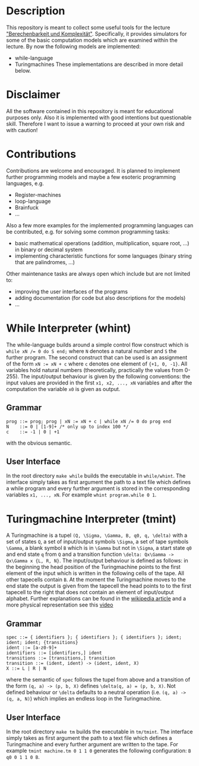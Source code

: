 # Description
This repository is meant to collect some useful tools for the lecture
["Berechenbarkeit und Komplexität"](https://algo.rwth-aachen.de/Lehre/WS1718/BuK.php).
Specifically, it provides simulators for some of the basic computation models
which are examined within the lecture. By now the following models are
implemented:
* while-language
* Turingmachines
These implementations are described in more detail below.

# Disclaimer
All the software contained in this repository is meant for educational purposes
only. Also it is implemented with good intentions but questionable skill. Therefore
I want to issue a warning to proceed at your own risk and with caution!

# Contributions
Contributions are welcome and encouraged. It is planned to implement further
programming models and maybe a few esoteric programming languages, e.g.
* Register-machines
* loop-language
* Brainfuck
* ...

Also a few more examples for the implemented programming languages can be
contributed, e.g. for solving some common programming tasks:
* basic mathematical operations (addition, multiplication, square root, ...) in
binary or decimal system
* implementing characteristic functions for some languages (binary string that
are palindromes, ...)

Other maintenance tasks are always open which include but are not limited to:
* improving the user interfaces of the programs
* adding documentation (for code but also descriptions for the models)
* ...

# While Interpreter (whint)
The while-language builds around a simple control flow construct which is
`while xN /= 0 do S end;` where `N` denotes a natural number and `S` the further
program. The second construct that can be used is an assignment of the form
`xN := xN + c` where `c` denotes one element of `{+1, 0, -1}`. All variables
hold natural numbers (theoretically, practically the values from 0-255). The
input/output behaviour is given by the following conventions: the input values
are provided in the first `x1, x2, ..., xN` variables and after the computation
the variable `x0` is given as output.

## Grammar
```
prog ::= prog; prog | xN := xN + c | while xN /= 0 do prog end
N    ::= 0 | [1-9]+ /* only up to index 100 */
c    ::= -1 | 0 | +1
```
with the obvious semantic.

## User Interface
In the root directory `make while` builds the executable in `while/whint`.
The interface simply takes as first argument the path to a text file which
defines a while program and every further argument is stored in the
corresponding variables `x1, ..., xN`. For example `whint program.while 0 1`.

# Turingmachine Interpreter (tmint)
A Turingmachine is a tupel `(Q, \Sigma, \Gamma, B, q0, q, \delta)` with a set
of states `Q`, a set of input/output symbols `\Sigma`, a set of tape symbols
`\Gamma`, a blank symbol `B` which is in `\Gamma` but not in `\Sigma`, a start
state `q0` and end state `q` from `Q` and a transition function
`\delta: Qx\Gamma -> Qx\Gamma x {L, R, N}`. The input/output behaviour is
defined as follows: in the beginning the head position of the Turingmachine
points to the first element of the input which is written in the following
cells of the tape. All other tapecells contain `B`. At the moment the
Turingmachine moves to the end state the output is given from the tapecell the
head points to to the first tapecell to the right that does not contain an
element of input/output alphabet. Further explanations can be found in the
[wikipedia article](https://en.wikipedia.org/wiki/Turing_machine) and a more
physical representation see this
[video](https://www.youtube.com/watch?v=E3keLeMwfHY)

## Grammar
```
spec ::= { identifiers }; { identifiers }; { identifiers }; ident; ident; ident; {transitions}
ident ::= [a-z0-9]+
identifiers ::= [identifiers,] ident
transitions ::= [transitions,] transition
transition ::= (ident, ident) -> (ident, ident, X)
X ::= L | R | N
```
where the semantic of `spec` follows the tupel from above and a transition of
the form `(q, a) -> (p, b, X)` defines `\delta(q, a) = (p, b, X)`.
Not defined behaviour or `\delta` defaults to a neutral operation (i.e.
`(q, a) -> (q, a, N)`) which implies an endless loop in the Turingmachine.

## User Interface
In the root directory `make tm` builds the executable in `tm/tmint`.
The interface simply takes as first argument the path to a text file which
defines a Turingmachine and every further argument are written to the tape.
For example `tmint machine.tm 0 1 1 0` generates the following configuration:
`B q0 0 1 1 0 B`.
